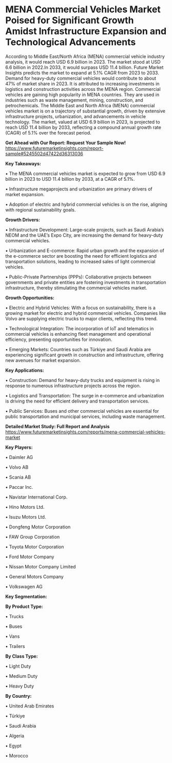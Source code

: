 # MENA Commercial Vehicles Market Poised for Significant Growth Amidst Infrastructure Expansion and Technological Advancements

According to Middle East/North Africa (MENA) commercial vehicle industry analysis, it would reach USD 6.9 billion in 2023. The market stood at USD 6.6 billion in 2022.In 2033, it would surpass USD 11.4 billion. Future Market Insights predicts the market to expand at 5.1% CAGR from 2023 to 2033.
Demand for heavy-duty commercial vehicles would contribute to about 47% of market share in 2023. It is attributed to increasing investments in logistics and construction activities across the MENA region.
Commercial vehicles are gaining high popularity in MENA countries. They are used in industries such as waste management, mining, construction, and petrochemicals.
The Middle East and North Africa (MENA) commercial vehicles market is on a trajectory of substantial growth, driven by extensive infrastructure projects, urbanization, and advancements in vehicle technology. The market, valued at USD 6.9 billion in 2023, is projected to reach USD 11.4 billion by 2033, reflecting a compound annual growth rate (CAGR) of 5.1% over the forecast period.

**Get Ahead with Our Report: Request Your Sample Now!**
https://www.futuremarketinsights.com/report-sample#5245502d47422d36313036

**Key Takeaways:**

•	The MENA commercial vehicles market is expected to grow from USD 6.9 billion in 2023 to USD 11.4 billion by 2033, at a CAGR of 5.1%.

•	Infrastructure megaprojects and urbanization are primary drivers of market expansion.

•	Adoption of electric and hybrid commercial vehicles is on the rise, aligning with regional sustainability goals.

**Growth Drivers:**

•	Infrastructure Development: Large-scale projects, such as Saudi Arabia’s NEOM and the UAE’s Expo City, are increasing the demand for heavy-duty commercial vehicles.

•	Urbanization and E-commerce: Rapid urban growth and the expansion of the e-commerce sector are boosting the need for efficient logistics and transportation solutions, leading to increased sales of light commercial vehicles.

•	Public-Private Partnerships (PPPs): Collaborative projects between governments and private entities are fostering investments in transportation infrastructure, thereby stimulating the commercial vehicles market.

**Growth Opportunities:**

•	Electric and Hybrid Vehicles: With a focus on sustainability, there is a growing market for electric and hybrid commercial vehicles. Companies like Volvo are supplying electric trucks to major clients, reflecting this trend.

•	Technological Integration: The incorporation of IoT and telematics in commercial vehicles is enhancing fleet management and operational efficiency, presenting opportunities for innovation.

•	Emerging Markets: Countries such as Türkiye and Saudi Arabia are experiencing significant growth in construction and infrastructure, offering new avenues for market expansion.

**Key Applications:**

•	Construction: Demand for heavy-duty trucks and equipment is rising in response to numerous infrastructure projects across the region.

•	Logistics and Transportation: The surge in e-commerce and urbanization is driving the need for efficient delivery and transportation services.

•	Public Services: Buses and other commercial vehicles are essential for public transportation and municipal services, including waste management.

**Detailed Market Study: Full Report and Analysis**
https://www.futuremarketinsights.com/reports/mena-commercial-vehicles-market

**Key Players:**

•	Daimler AG

•	Volvo AB

•	Scania AB

•	Paccar Inc.

•	Navistar International Corp.

•	Hino Motors Ltd.

•	Isuzu Motors Ltd.

•	Dongfeng Motor Corporation

•	FAW Group Corporation

•	Toyota Motor Corporation

•	Ford Motor Company

•	Nissan Motor Company Limited

•	General Motors Company

•	Volkswagen AG

**Key Segmentation:**

**By Product Type:**

•	Trucks

•	Buses

•	Vans

•	Trailers

**By Class Type:**

•	Light Duty

•	Medium Duty

•	Heavy Duty

**By Country:**

•	United Arab Emirates

•	Türkiye

•	Saudi Arabia

•	Algeria

•	Egypt

•	Morocco
